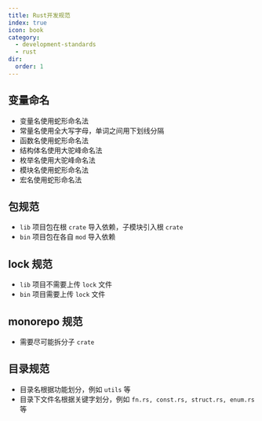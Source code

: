 ```yaml
---
title: Rust开发规范
index: true
icon: book
category:
  - development-standards
  - rust
dir:
  order: 1
---
```


<Share colorful />

## 变量命名

- 变量名使用蛇形命名法
- 常量名使用全大写字母，单词之间用下划线分隔
- 函数名使用蛇形命名法
- 结构体名使用大驼峰命名法
- 枚举名使用大驼峰命名法
- 模块名使用蛇形命名法
- 宏名使用蛇形命名法

## 包规范

- `lib` 项目包在根 `crate` 导入依赖，子模块引入根 `crate`
- `bin` 项目包在各自 `mod` 导入依赖

## lock 规范

- `lib` 项目不需要上传 `lock` 文件
- `bin` 项目需要上传 `lock` 文件

## monorepo 规范

- 需要尽可能拆分子 `crate`

## 目录规范

- 目录名根据功能划分，例如 `utils` 等
- 目录下文件名根据关键字划分，例如 `fn.rs, const.rs, struct.rs, enum.rs` 等
